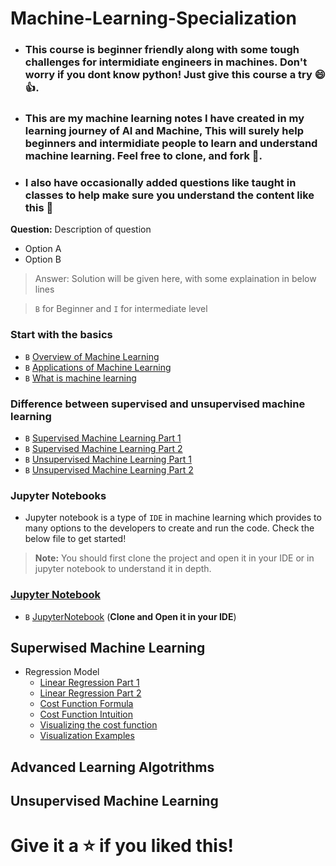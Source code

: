 # Machine-Learning-Specialization 
- ### This course is beginner friendly along with some tough challenges for intermidiate engineers in machines. Don't worry if you dont know python! Just give this course a try 😄👍. 
- ### This are my machine learning notes I have created in my learning journey of AI and Machine, This will surely help beginners and intermidiate people to learn and understand machine learning. Feel free to clone, and fork 🍴.
- ### I also have occasionally added questions like taught in classes  to help make sure you understand the content like this 🙂
**Question:**
Description of question 
- Option A 
- Option B
>  Answer: Solution will be given here, with some explaination in below lines


>  `B` for Beginner and `I` for intermediate level


### Start with the basics
- `B` [Overview of Machine Learning](Basics/Overview.md) 
- `B` [Applications of Machine Learning](Basics/Applications.md)
- `B` [What is machine learning](Basics/MachineLearning.md)

### Difference between supervised and unsupervised machine learning
- `B` [Supervised Machine Learning Part 1](Supervised%20Learning/SupervisedLearning1.md)
- `B` [Supervised Machine Learning Part 2](Supervised%20Learning/SupervisedLearning2.md)
- `B` [Unsupervised Machine Learning Part 1](Unsupervised%20Learning/UnsupervisedLearning1.md)
- `B` [Unsupervised Machine Learning Part 2](Unsupervised%20Learning/UnsupervisedLearning2.md)

### Jupyter Notebooks
- Jupyter notebook is a type of `IDE` in machine learning which provides to many options to the developers to create and run the code. Check the below file to get started! 
> **Note:** You should first clone the project and open it in your IDE or in jupyter notebook to understand it in depth. 
### [Jupyter Notebook](Jupyter%20Notebooks/JupyterNotebook.md)

- `B` [JupyterNotebook](Jupyter%20Notebooks/IntroductiontoJupyterNotebook.ipynb) (**Clone and Open it in your IDE**)


## Superwised Machine Learning
- Regression Model
  - [Linear Regression Part 1](Supervised%20Learning/Regression%20Model/LinearRegressionP1.md)
  - [Linear Regression Part 2]()
  - [Cost Function Formula]()
  - [Cost Function Intuition]()
  - [Visualizing the cost function]()
  - [Visualization Examples]()


## Advanced Learning Algotrithms


## Unsupervised Machine Learning




 <!--- Welldone Champ--->
 # Give it a ⭐ if you liked this!
